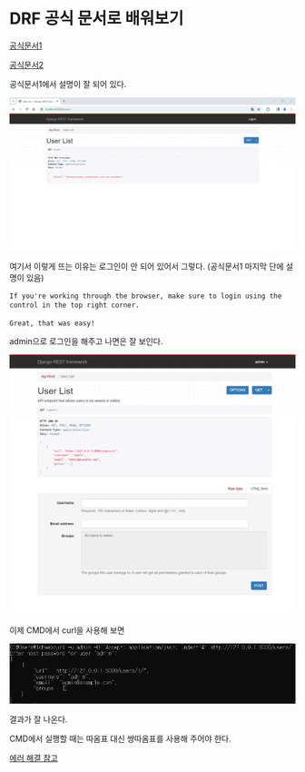 # DRF 공식 문서로 배워보기

[공식문서1](https://www.django-rest-framework.org/tutorial/quickstart/)

[공식문서2](https://www.django-rest-framework.org/)

공식문서1에서 설명이 잘 되어 있다.

<img src='./images/result.PNG'>

여기서 이렇게 뜨는 이유는 로그인이 안 되어 있어서 그렇다. (공식문서1 마지막 단에 설명이 있음)

```
If you're working through the browser, make sure to login using the control in the top right corner.

Great, that was easy!
```

admin으로 로그인을 해주고 나면은 잘 보인다.

<img src='./images/127.0.0.1_8000_users_.png'>

이제 CMD에서 curl을 사용해 보면

<img src='./images/curl-result.PNG'>

결과가 잘 나온다.

CMD에서 실행할 때는 따옴표 대신 쌍따옴표를 사용해 주어야 한다.

[에러 해결 참고](https://stackoverflow.com/questions/36361572/curl-6-could-not-resolve-host-application)
